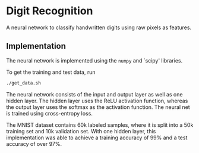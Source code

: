 # Digit Recognition

A neural network to classify handwritten digits using raw pixels as features. 

## Implementation

The neural network is implemented using the `numpy` and `scipy' libraries. 

To get the training and test data, run

```bash
./get_data.sh
```

The neural network consists of the input and output layer as well as one hidden layer. The hidden layer uses the ReLU activation function, whereas the output layer uses the softmax as the activation function. The neural net is trained using cross-entropy loss.

The MNIST dataset contains 60k labeled samples, where it is split into a 50k training set and 10k validation set. With one hidden layer, this implementation was able to achieve a training accuracy of 99% and a test accuracy of over 97%. 